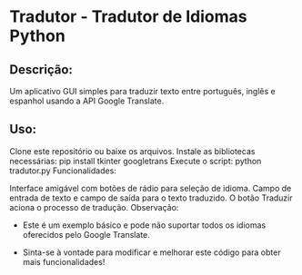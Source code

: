 # Tradutor - Tradutor de Idiomas Python

## Descrição:

Um aplicativo GUI simples para traduzir texto entre português, inglês e espanhol usando a API Google Translate.

## Uso:

Clone este repositório ou baixe os arquivos.
Instale as bibliotecas necessárias: pip install tkinter googletrans
Execute o script: python tradutor.py
Funcionalidades:

Interface amigável com botões de rádio para seleção de idioma.
Campo de entrada de texto e campo de saída para o texto traduzido.
O botão Traduzir aciona o processo de tradução.
Observação:

* Este é um exemplo básico e pode não suportar todos os idiomas oferecidos pelo Google Translate.

* Sinta-se à vontade para modificar e melhorar este código para obter mais funcionalidades!
